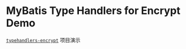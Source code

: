 # MyBatis Type Handlers for Encrypt Demo

[`typehandlers-encrypt`](https://github.com/drtrang/typehandlers-encrypt) 项目演示